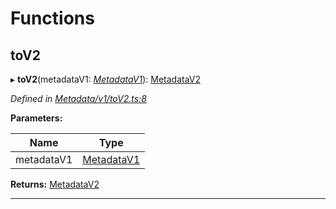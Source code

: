 

# Functions

<a id="tov2"></a>

##  toV2

▸ **toV2**(metadataV1: *[MetadataV1](../classes/_metadata_v1_metadata_.metadatav1.md)*): [MetadataV2](../classes/_metadata_v2_metadata_.metadatav2.md)

*Defined in [Metadata/v1/toV2.ts:8](https://github.com/polkadot-js/api/blob/6d9699a/packages/types/src/Metadata/v1/toV2.ts#L8)*

**Parameters:**

| Name | Type |
| ------ | ------ |
| metadataV1 | [MetadataV1](../classes/_metadata_v1_metadata_.metadatav1.md) |

**Returns:** [MetadataV2](../classes/_metadata_v2_metadata_.metadatav2.md)

___

